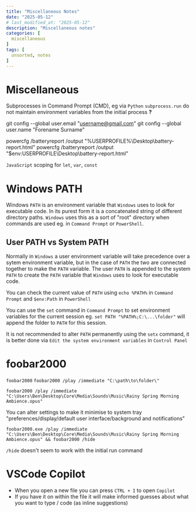 ```yaml
---
title: "Miscellaneous Notes"
date: "2025-05-12"
# last_modified_at: "2025-05-12"
description: "Miscellaneous notes"
categories: [
  miscellaneous
]
tags: [
  unsorted, notes
]
---
```


# Miscellaneous

Subprocesses in Command Prompt (CMD), eg via `Python` `subprocess.run` do not maintain environment variables from the initial process **?**

git config --global user.email "username@gmail.com"
git config --global user.name "Forename Surname"

powercfg /batteryreport /output "%USERPROFILE%\Desktop\battery-report.html"
powercfg /batteryreport /output "$env:USERPROFILE\Desktop\battery-report.html"

`JavaScript` scoping for `let`, `var`, `const`

# Windows PATH
Windows `PATH` is an environment variable that `Windows` uses to look for executable code. In its purest form it is a concatenated string of different directory paths. `Windows` uses this as a sort of "root" directory when commands are used eg. in `Command Prompt` or `PowerShell`.

## User PATH vs System PATH
Normally in `Windows` a user environment variable will take precedence over a sytem environment variable, but in the case of `PATH` the two are connected together to make the `PATH` variable. The user `PATH` is appended to the system `PATH` to create the `PATH` variable that `Windows` uses to look for executable code.

You can check the current value of `PATH` using `echo %PATH%` in `Command Prompt` and 
`$env:Path` in `PowerShell`

You can use the `set` command in `Command Prompt` to set environment variables for the current session eg. `set PATH "%PATH%;C:\...\folder"` will append the folder to `PATH` for this session.

It is not recommended to alter `PATH` permanently using the `setx` command, it is better done via `Edit the system environment variables` in `Control Panel`

# foobar2000

[](https://www.foobar2000.org/download)

`foobar2000` `foobar2000 /play /immediate "C:\path\to\folder\"`

`foobar2000 /play /immediate "C:\Users\Ben\Desktop\Core\Media\Sounds\Music\Rainy Spring Morning Ambience.opus"`

You can alter settings to make it minimise to system tray "preferences/display/default user interface/background and notifications"

`foobar2000.exe /play /immediate "C:\Users\Ben\Desktop\Core\Media\Sounds\Music\Rainy Spring Morning Ambience.opus" && foobar2000 /hide`

`/hide` doesn't seem to work with the initial run command

# VSCode Copilot
- When you open a new file you can press `CTRL + I` to open `Copilot`
- If you have it on within the file it will make informed guesses about what you want to type / code (as inline suggestions)